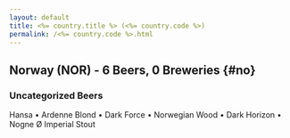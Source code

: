 ```yaml
---
layout: default
title: <%= country.title %> (<%= country.code %>)
permalink: /<%= country.code %>.html
---
```


## Norway (NOR) - 6 Beers, 0 Breweries {#no}



### Uncategorized Beers

Hansa   • Ardenne Blond   • Dark Force   • Norwegian Wood   • Dark Horizon   • Nogne Ø Imperial Stout  



 

